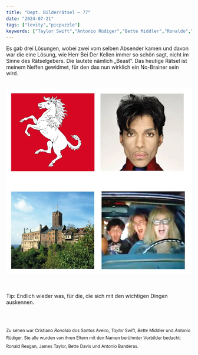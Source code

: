 ```yaml
---
title: "Dept. Bilderrätsel – 77"
date: "2024-07-21"
tags: ["levity","picpuzzle"]
keywords: ["Taylor Swift","Antonio Rüdiger","Bette Middler","Ronaldo","Prince"]
---
```

Es gab drei Lösungen, wobei zwei vom selben Absender kamen und davon war die eine Lösung, wie Herr Bei Der Kellen immer so schön sagt, nicht im Sinne des Rätselgebers. Die lautete nämlich „Beast”. Das heutige Rätsel ist meinem Neffen gewidmet, für den das nun wirklich ein No-Brainer sein wird. 


<br/>

<img  src="/assets/img/picpuzzle77.webp" alt="Bilderrätsel77">

<br/>
<br/>
<br/>

Tip: Endlich wieder was, für die, die sich mit den wichtigen Dingen auskennen.

<br/>
<br/>

<sup>Zu sehen war Cristiano <i>Ronaldo</i> dos Santos Aveiro, <i>Taylor</i> Swift, <i>Bette</i> Middler und <i>Antonio</i> Rüdiger. Sie alle wurden von ihren Eltern mit den Namen berühmter Vorbilder bedacht: Ronald Reagan, James Taylor, Bette Davis und Antonio Banderas.
<sup>